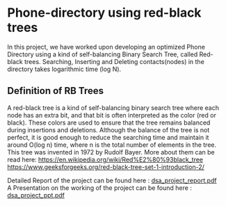 # Phone-directory using red-black trees
In this project, we have worked upon developing an optimized Phone Directory using a kind of self-balancing Binary Search Tree, called Red-black trees. Searching, Inserting and Deleting contacts(nodes) in the directory takes logarithmic time (log N).

## Definition of RB Trees
A red-black tree is a kind of self-balancing binary search tree where each node has an extra bit, and that bit is often interpreted as the color (red or black). These colors are used to ensure that the tree remains balanced during insertions and deletions. Although the balance of the tree is not perfect, it is good enough to reduce the searching time and maintain it around O(log n) time, where n is the total number of elements in the tree. This tree was invented in 1972 by Rudolf Bayer.
More about them can be read here: 
https://en.wikipedia.org/wiki/Red%E2%80%93black_tree \
https://www.geeksforgeeks.org/red-black-tree-set-1-introduction-2/

Detailed Report of the project can be found here : [dsa_project_report.pdf](https://github.com/ShadyPsychonaut/phone-directory-using-redblack-trees/files/9577314/dsa_project_report.pdf)\
A Presentation on the working of the project can be found here : [dsa_project_ppt.pdf](https://github.com/ShadyPsychonaut/phone-directory-using-redblack-trees/files/9577322/dsa_project_ppt.pdf)
